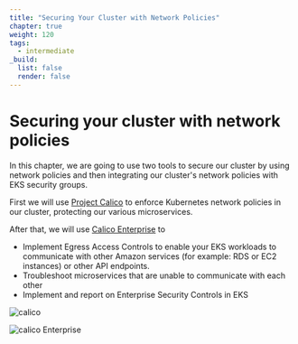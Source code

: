 ```yaml
---
title: "Securing Your Cluster with Network Policies"
chapter: true
weight: 120
tags:
  - intermediate
_build:
  list: false
  render: false
---
```


# Securing your cluster with network policies

In this chapter, we are going to use two tools to secure our cluster by using network policies and then integrating our cluster's network policies with EKS security groups.

First we will use [Project Calico](https://www.projectcalico.org) to enforce Kubernetes network policies in our cluster, protecting our various microservices.

After that, we will use [Calico Enterprise](https://www.tigera.io/tigera-products/calico-enterprise) to
- Implement Egress Access Controls to enable your EKS workloads to communicate with other Amazon services (for example: RDS or EC2 instances) or other API endpoints.
- Troubleshoot microservices that are unable to communicate with each other
- Implement and report on Enterprise Security Controls in EKS

![calico](/images/Project-Calico-logo-1000px.png)

![calico Enterprise](/images/Calico-enterprise-logo-1000px.png)

